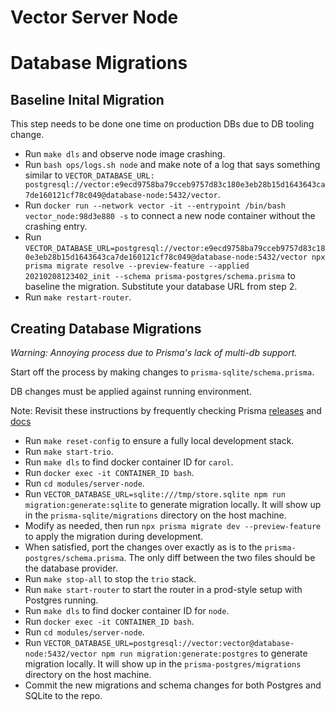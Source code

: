 # Vector Server Node

# Database Migrations

## Baseline Inital Migration

This step needs to be done one time on production DBs due to DB tooling change.

- Run `make dls` and observe node image crashing.
- Run `bash ops/logs.sh node` and make note of a log that says something similar to `VECTOR_DATABASE_URL: postgresql://vector:e9ecd9758ba79cceb9757d83c180e3eb28b15d1643643ca7de160121cf78c049@database-node:5432/vector`.
- Run `docker run --network vector -it --entrypoint /bin/bash vector_node:98d3e880 -s` to connect a new node container without the crashing entry.
- Run `VECTOR_DATABASE_URL=postgresql://vector:e9ecd9758ba79cceb9757d83c180e3eb28b15d1643643ca7de160121cf78c049@database-node:5432/vector npx prisma migrate resolve --preview-feature --applied 20210208123402_init --schema prisma-postgres/schema.prisma` to baseline the migration. Substitute your database URL from step 2.
- Run `make restart-router`.

## Creating Database Migrations

_Warning: Annoying process due to Prisma's lack of multi-db support._

Start off the process by making changes to `prisma-sqlite/schema.prisma`.

DB changes must be applied against running environment.

Note: Revisit these instructions by frequently checking Prisma [releases](https://github.com/prisma/prisma/releases) and [docs](https://www.prisma.io/docs/)

- Run `make reset-config` to ensure a fully local development stack.
- Run `make start-trio`.
- Run `make dls` to find docker container ID for `carol`.
- Run `docker exec -it CONTAINER_ID bash`.
- Run `cd modules/server-node`.
- Run `VECTOR_DATABASE_URL=sqlite:///tmp/store.sqlite npm run migration:generate:sqlite` to generate migration locally. It will show up in the `prisma-sqlite/migrations` directory on the host machine.
- Modify as needed, then run `npx prisma migrate dev --preview-feature` to apply the migration during development.
- When satisfied, port the changes over exactly as is to the `prisma-postgres/schema.prisma`. The only diff between the two files should be the database provider.
- Run `make stop-all` to stop the `trio` stack.
- Run `make start-router` to start the router in a prod-style setup with Postgres running.
- Run `make dls` to find docker container ID for `node`.
- Run `docker exec -it CONTAINER_ID bash`.
- Run `cd modules/server-node`.
- Run `VECTOR_DATABASE_URL=postgresql://vector:vector@database-node:5432/vector npm run migration:generate:postgres` to generate migration locally. It will show up in the `prisma-postgres/migrations` directory on the host machine.
- Commit the new migrations and schema changes for both Postgres and SQLite to the repo.
